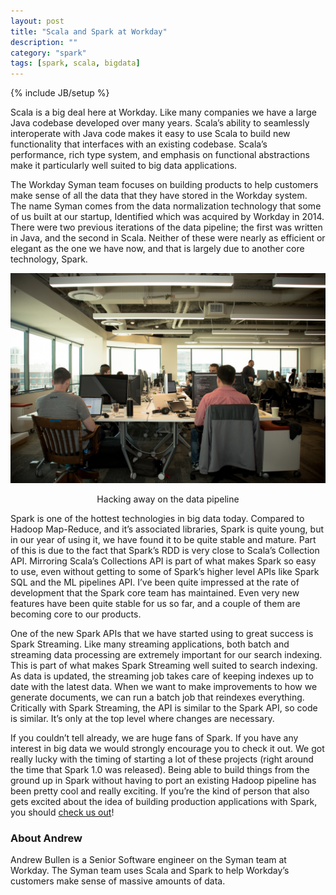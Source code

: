 ```yaml
---
layout: post
title: "Scala and Spark at Workday"
description: ""
category: "spark"
tags: [spark, scala, bigdata]
---
```

{% include JB/setup %}

Scala is a big deal here at Workday. Like many companies we have a large Java codebase  developed over many years. Scala’s ability to seamlessly interoperate with Java code makes it easy to use Scala to build new functionality that interfaces with an existing codebase. Scala’s performance, rich type system, and emphasis on functional abstractions make it particularly well suited to big data applications.

The Workday Syman team focuses on building products to help customers make sense of all the data that they have stored in the Workday system. The name Syman comes from the data normalization technology that some of us built at our startup, Identified which was acquired by Workday in 2014. There were two previous iterations of the data pipeline; the first was written in Java, and the second in Scala. Neither of these were nearly as efficient or elegant as the one we have now, and that is largely due to another core technology, Spark.

![Hacking away on the data pipeline](/assets/scala-spark-workday/hacking_pipeline.jpg "Hacking away on the data pipeline")
<div style="width: 100%; text-align: center;">Hacking away on the data pipeline</div>

Spark is one of the hottest technologies in big data today. Compared to Hadoop Map-Reduce, and it’s associated libraries, Spark is quite young, but in our year of using it, we have found it to be quite stable and mature. Part of this is due to the fact that Spark’s RDD is very close to Scala’s Collection API. Mirroring Scala’s Collections API is part of what makes Spark so easy to use, even without getting to some of Spark’s higher level APIs like Spark SQL and the ML pipelines API. I’ve been quite impressed at the rate of development that the Spark core team has maintained. Even very new features have been quite stable for us so far, and a couple of them are becoming core to our products.

One of the new Spark APIs that we have started using to great success is Spark Streaming. Like many streaming applications, both batch and streaming data processing are extremely important for our search indexing. This is part of what makes Spark Streaming well suited to search indexing. As data is updated, the streaming job takes care of keeping indexes up to date with the latest data. When we want to make improvements to how we generate documents, we can run a batch job that reindexes everything. Critically with Spark Streaming, the API is similar to the Spark API, so code is similar. It’s only at the top level where changes are necessary.

If you couldn’t tell already, we are huge fans of Spark. If you have any interest in big data we  would strongly encourage you to check it out. We got really lucky with the timing of starting a lot of these projects (right around the time that Spark 1.0 was released). Being able to build things from the ground up in Spark without having to port an existing Hadoop pipeline has been pretty cool and really exciting. If you’re the kind of person that also gets excited about the idea of building production applications with Spark, you should [check us out](http://www.workday.com/company/careers.php)!

### About Andrew

Andrew Bullen is a Senior Software engineer on the Syman team at Workday. The Syman team uses Scala and Spark to help Workday’s customers make sense of massive amounts of data.
